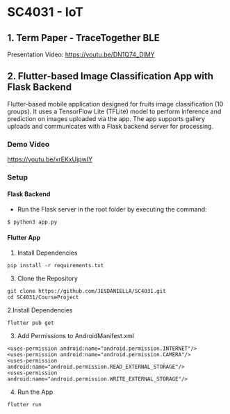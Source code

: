 # SC4031 - IoT

## 1. Term Paper - TraceTogether BLE

Presentation Video: https://youtu.be/DN1Q74_DlMY

## 2. Flutter-based Image Classification App with Flask Backend

Flutter-based mobile application designed for fruits image classification (10 groups). It uses a TensorFlow Lite (TFLite) model to perform inference and prediction on images uploaded via the app. The app supports gallery uploads and communicates with a Flask backend server for processing.

### Demo Video
https://youtu.be/xrEKxUjpwIY

### Setup

#### Flask Backend
- Run the Flask server in the root folder by executing the command:
```
$ python3 app.py
```
#### Flutter App
1. Install Dependencies
```
pip install -r requirements.txt

```
3. Clone the Repository
```
git clone https://github.com/JESDANIELLA/SC4031.git
cd SC4031/CourseProject
```

2.Install Dependencies
```
flutter pub get
```
3. Add Permissions to AndroidManifest.xml
```
<uses-permission android:name="android.permission.INTERNET"/>
<uses-permission android:name="android.permission.CAMERA"/>
<uses-permission android:name="android.permission.READ_EXTERNAL_STORAGE"/>
<uses-permission android:name="android.permission.WRITE_EXTERNAL_STORAGE"/>
```
4. Run the App
```
flutter run
```
